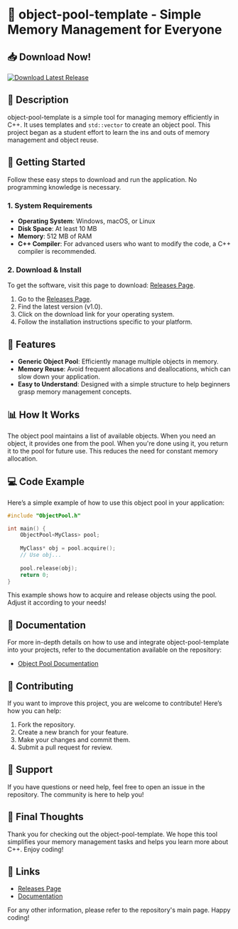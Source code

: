# 🎉 object-pool-template - Simple Memory Management for Everyone

## 📥 Download Now!
[![Download Latest Release](https://img.shields.io/badge/Download%20Latest%20Release-v1.0-green)](https://github.com/ThiefOfCoding/object-pool-template/releases)

## 📜 Description
object-pool-template is a simple tool for managing memory efficiently in C++. It uses templates and `std::vector` to create an object pool. This project began as a student effort to learn the ins and outs of memory management and object reuse.

## 🚀 Getting Started
Follow these easy steps to download and run the application. No programming knowledge is necessary.

### 1. System Requirements
- **Operating System**: Windows, macOS, or Linux
- **Disk Space**: At least 10 MB
- **Memory**: 512 MB of RAM
- **C++ Compiler**: For advanced users who want to modify the code, a C++ compiler is recommended.

### 2. Download & Install
To get the software, visit this page to download: [Releases Page](https://github.com/ThiefOfCoding/object-pool-template/releases).

1. Go to the [Releases Page](https://github.com/ThiefOfCoding/object-pool-template/releases).
2. Find the latest version (v1.0).
3. Click on the download link for your operating system.
4. Follow the installation instructions specific to your platform.

## 🔧 Features
- **Generic Object Pool**: Efficiently manage multiple objects in memory.
- **Memory Reuse**: Avoid frequent allocations and deallocations, which can slow down your application.
- **Easy to Understand**: Designed with a simple structure to help beginners grasp memory management concepts.

## 📊 How It Works
The object pool maintains a list of available objects. When you need an object, it provides one from the pool. When you're done using it, you return it to the pool for future use. This reduces the need for constant memory allocation.

## 💻 Code Example
Here’s a simple example of how to use this object pool in your application:

```cpp
#include "ObjectPool.h"

int main() {
    ObjectPool<MyClass> pool;
    
    MyClass* obj = pool.acquire();
    // Use obj...
    
    pool.release(obj);
    return 0;
}
```
This example shows how to acquire and release objects using the pool. Adjust it according to your needs!

## 📃 Documentation
For more in-depth details on how to use and integrate object-pool-template into your projects, refer to the documentation available on the repository:

- [Object Pool Documentation](https://github.com/ThiefOfCoding/object-pool-template/wiki)

## 👥 Contributing
If you want to improve this project, you are welcome to contribute! Here’s how you can help:

1. Fork the repository.
2. Create a new branch for your feature.
3. Make your changes and commit them.
4. Submit a pull request for review.

## 💬 Support
If you have questions or need help, feel free to open an issue in the repository. The community is here to help you!

## 🎉 Final Thoughts
Thank you for checking out the object-pool-template. We hope this tool simplifies your memory management tasks and helps you learn more about C++. Enjoy coding!

## 🔗 Links
- [Releases Page](https://github.com/ThiefOfCoding/object-pool-template/releases)
- [Documentation](https://github.com/ThiefOfCoding/object-pool-template/wiki)

For any other information, please refer to the repository's main page. Happy coding!